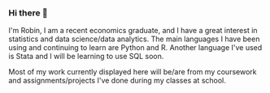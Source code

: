 ### Hi there 👋

I'm Robin, I am a recent economics graduate, and I have a great interest in statistics and data science/data analytics. The main languages I have been using and continuing to learn are Python and R. Another language I've used is Stata and I will be learning to use SQL soon. 

Most of my work currently displayed here will be/are from my coursework and assignments/projects I've done during my classes at school. 

